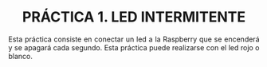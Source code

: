 <div align="center">

# PRÁCTICA 1. LED INTERMITENTE

</div>

<p align="justify"> Esta práctica consiste en conectar un led a la Raspberry que se encenderá y se apagará cada
segundo. Esta práctica puede realizarse con el led rojo o blanco. </p>
